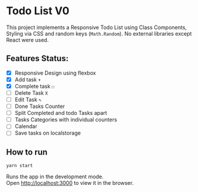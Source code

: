 # Todo List V0
This project implements a Responsive Todo List using Class Components, Styling via CSS and random keys (`Math.Random`). No external libraries except React were used. 

## Features Status:
- [x] Responsive Design using flexbox
- [x] Add task `+`
- [x] Complete task `☐`
- [ ] Delete Task `X`
- [ ] Edit Task `✎`
- [ ] Done Tasks Counter
- [ ] Split Completed and todo Tasks apart
- [ ] Tasks Categories with individual counters
- [ ] Calendar 
- [ ] Save tasks on localstorage

## How to run
```
yarn start
```

Runs the app in the development mode.\
Open [http://localhost:3000](http://localhost:3000) to view it in the browser.

